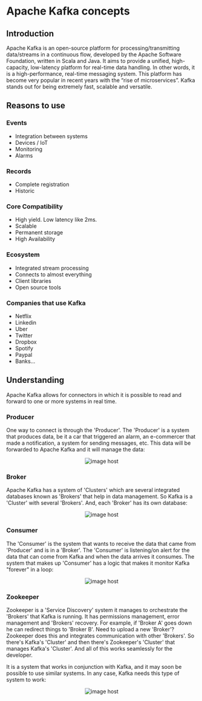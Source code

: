 # Apache Kafka concepts


## Introduction

Apache Kafka is an open-source platform for processing/transmitting data/streams in a continuous flow, developed by the Apache Software Foundation, written in Scala and Java. It aims to provide a unified, high-capacity, low-latency platform for real-time data handling. In other words, it is a high-performance, real-time messaging system. This platform has become very popular in recent years with the “rise of microservices”. Kafka stands out for being extremely fast, scalable and versatile.


## Reasons to use

### Events

- Integration between systems
- Devices / IoT
- Monitoring
- Alarms

### Records

- Complete registration
- Historic

### Core Compatibility

- High yield. Low latency like 2ms.
- Scalable
- Permanent storage
- High Availability

### Ecosystem

- Integrated stream processing
- Connects to almost everything
- Client libraries
- Open source tools

### Companies that use Kafka

- Netflix
- Linkedin
- Uber
- Twitter
- Dropbox
- Spotify
- Paypal
- Banks...


## Understanding

Apache Kafka allows for connectors in which it is possible to read and forward to one or more systems in real time.

### Producer

One way to connect is through the 'Producer'. The 'Producer' is a system that produces data, be it a car that triggered an alarm, an e-commercer that made a notification, a system for sending messages, etc. This data will be forwarded to Apache Kafka and it will manage the data:

<div align="center"><img src="https://thumbs2.imgbox.com/e6/3d/m6YRD1OW_t.png" alt="image host"/></div>

### Broker

Apache Kafka has a system of 'Clusters' which are several integrated databases known as 'Brokers' that help in data management. So Kafka is a 'Cluster' with several 'Brokers'. And, each 'Broker' has its own database:

<div align="center"><img src="https://thumbs2.imgbox.com/d7/53/jfXc7XGK_t.png" alt="image host"/></div>


### Consumer

The 'Consumer' is the system that wants to receive the data that came from 'Producer' and is in a 'Broker'. The 'Consumer' is listening/on alert for the data that can come from Kafka and when the data arrives it consumes. The system that makes up 'Consumer' has a logic that makes it monitor Kafka "forever" in a loop:

<div align="center"><img src="https://thumbs2.imgbox.com/29/5f/ZZcrdqgr_t.png" alt="image host"/></div>


### Zookeeper

Zookeeper is a 'Service Discovery' system it manages to orchestrate the 'Brokers' that Kafka is running. It has permissions management, error management and 'Brokers' recovery. For example, if 'Broker A' goes down he can redirect things to 'Broker B'. Need to upload a new 'Broker'? Zookeeper does this and integrates communication with other 'Brokers'. So there's Kafka's 'Cluster' and then there's Zookeeper's 'Cluster' that manages Kafka's 'Cluster'. And all of this works seamlessly for the developer.


It is a system that works in conjunction with Kafka, and it may soon be possible to use similar systems. In any case, Kafka needs this type of system to work:

<div align="center"><img src="https://thumbs2.imgbox.com/45/4d/ozqgNj91_t.png" alt="image host"/></div>
                                       




